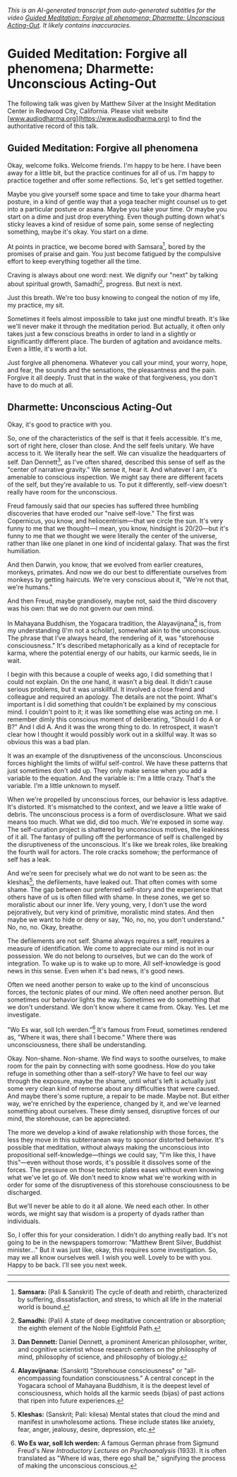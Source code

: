 *This is an AI-generated transcript from auto-generated subtitles for the video [Guided Meditation: Forgive all phenomena; Dharmette: Unconscious Acting-Out](https://www.youtube.com/watch?v=kqkm9fRRL6A). It likely contains inaccuracies.*

# Guided Meditation: Forgive all phenomena; Dharmette: Unconscious Acting-Out

The following talk was given by Matthew Silver at the Insight Meditation Center in Redwood City, California. Please visit website [www.audiodharma.org](https://www.audiodharma.org) to find the authoritative record of this talk.

## Guided Meditation: Forgive all phenomena

Okay, welcome folks. Welcome friends. I'm happy to be here. I have been away for a little bit, but the practice continues for all of us. I'm happy to practice together and offer some reflections. So, let's get settled together.

Maybe you give yourself some space and time to take your dharma heart posture, in a kind of gentle way that a yoga teacher might counsel us to get into a particular posture or asana. Maybe you take your time. Or maybe you start on a dime and just drop everything. Even though putting down what's sticky leaves a kind of residue of some pain, some sense of neglecting something, maybe it's okay. You start on a dime.

At points in practice, we become bored with Samsara[^1], bored by the promises of praise and gain. You just become fatigued by the compulsive effort to keep everything together all the time.

Craving is always about one word: next. We dignify our "next" by talking about spiritual growth, Samadhi[^2], progress. But next is next.

Just this breath. We're too busy knowing to congeal the notion of my life, my practice, my sit.

Sometimes it feels almost impossible to take just one mindful breath. It's like we'll never make it through the meditation period. But actually, it often only takes just a few conscious breaths in order to land in a slightly or significantly different place. The burden of agitation and avoidance melts. Even a little, it's worth a lot.

Just forgive all phenomena. Whatever you call your mind, your worry, hope, and fear, the sounds and the sensations, the pleasantness and the pain. Forgive it all deeply. Trust that in the wake of that forgiveness, you don't have to do much at all.

## Dharmette: Unconscious Acting-Out

Okay, it's good to practice with you.

So, one of the characteristics of the self is that it feels accessible. It's me, sort of right here, closer than close. And the self feels unitary. We have access to it. We literally hear the self. We can visualize the headquarters of self. Dan Dennett[^3], as I've often shared, described this sense of self as the "center of narrative gravity." We sense it, hear it. And whatever I am, it's amenable to conscious inspection. We might say there are different facets of the self, but they're available to us. To put it differently, self-view doesn't really have room for the unconscious.

Freud famously said that our species has suffered three humbling discoveries that have eroded our "naive self-love." The first was Copernicus, you know, and heliocentrism—that we circle the sun. It's very funny to me that we thought—I mean, you know, hindsight is 20/20—but it's funny to me that we thought we were literally the center of the universe, rather than like one planet in one kind of incidental galaxy. That was the first humiliation.

And then Darwin, you know, that we evolved from earlier creatures, monkeys, primates. And now we do our best to differentiate ourselves from monkeys by getting haircuts. We're very conscious about it, "We're not that, we're humans."

And then Freud, maybe grandiosely, maybe not, said the third discovery was his own: that we do not govern our own mind.

In Mahayana Buddhism, the Yogacara tradition, the Alayavijnana[^4] is, from my understanding (I'm not a scholar), somewhat akin to the unconscious. The phrase that I've always heard, the rendering of it, was "storehouse consciousness." It's described metaphorically as a kind of receptacle for karma, where the potential energy of our habits, our karmic seeds, lie in wait.

I begin with this because a couple of weeks ago, I did something that I could not explain. On the one hand, it wasn't a big deal. It didn't cause serious problems, but it was unskillful. It involved a close friend and colleague and required an apology. The details are not the point. What's important is I did something that couldn't be explained by my conscious mind. I couldn't point to it; it was like something else was acting on me. I remember dimly this conscious moment of deliberating, "Should I do A or B?" And I did A. And it was the wrong thing to do. In retrospect, it wasn't clear how I thought it would possibly work out in a skillful way. It was so obvious this was a bad plan.

It was an example of the disruptiveness of the unconscious. Unconscious forces highlight the limits of willful self-control. We have these patterns that just sometimes don't add up. They only make sense when you add a variable to the equation. And the variable is: I'm a little crazy. That's the variable. I'm a little unknown to myself.

When we're propelled by unconscious forces, our behavior is less adaptive. It's distorted. It's mismatched to the context, and we leave a little wake of debris. The unconscious process is a form of overdisclosure. What we said means too much. What we did, did too much. We're exposed in some way. The self-curation project is shattered by unconscious motives, the leakiness of it all. The fantasy of pulling off the performance of self is challenged by the disruptiveness of the unconscious. It's like we break roles, like breaking the fourth wall for actors. The role cracks somehow; the performance of self has a leak.

And we're seen for precisely what we do not want to be seen as: the kleshas[^5], the defilements, have leaked out. That often comes with some shame. The gap between our preferred self-story and the experience that others have of us is often filled with shame. In these zones, we get so moralistic about our inner life. Very young, very, I don't use the word pejoratively, but very kind of primitive, moralistic mind states. And then maybe we want to hide or deny or say, "No, no, no, you don't understand." No, no, no. Okay, breathe.

The defilements are not self. Shame always requires a self, requires a measure of identification. We come to appreciate our mind is not in our possession. We do not belong to ourselves, but we can do the work of integration. To wake up is to wake up to more. All self-knowledge is good news in this sense. Even when it's bad news, it's good news.

Often we need another person to wake up to the kind of unconscious forces, the tectonic plates of our mind. We often need another person. But sometimes our behavior lights the way. Sometimes we do something that we don't understand. We don't know where it came from. Okay. Yes. Let me investigate.

"Wo Es war, soll Ich werden."[^6] It's famous from Freud, sometimes rendered as, "Where it was, there shall I become." Where there was unconsciousness, there shall be understanding.

Okay. Non-shame. Non-shame. We find ways to soothe ourselves, to make room for the pain by connecting with some goodness. How do you take refuge in something other than a self-story? We have to feel our way through the exposure, maybe the shame, until what's left is actually just some very clean kind of remorse about any difficulties that were caused. And maybe there's some rupture, a repair to be made. Maybe not. But either way, we're enriched by the experience, changed by it, and we've learned something about ourselves. These dimly sensed, disruptive forces of our mind, the storehouse, can be appreciated.

The more we develop a kind of awake relationship with those forces, the less they move in this subterranean way to sponsor distorted behavior. It's possible that meditation, without always making the unconscious into propositional self-knowledge—things we could say, "I'm like this, I have this"—even without those words, it's possible it dissolves some of the forces. The pressure on those tectonic plates eases without even knowing what we've let go of. We don't need to know what we're working with in order for some of the disruptiveness of this storehouse consciousness to be discharged.

But we'll never be able to do it all alone. We need each other. In other words, we might say that wisdom is a property of dyads rather than individuals.

So, I offer this for your consideration. I didn't do anything really bad. It's not going to be in the newspapers tomorrow: "Matthew Brent Silver, Buddhist minister..." But it was just like, okay, this requires some investigation. So, may we all know ourselves well. I wish you well. Lovely to be with you. Happy to be back. I'll see you next week.

---
[^1]: **Samsara:** (Pali & Sanskrit) The cycle of death and rebirth, characterized by suffering, dissatisfaction, and stress, to which all life in the material world is bound.
[^2]: **Samadhi:** (Pali) A state of deep meditative concentration or absorption; the eighth element of the Noble Eightfold Path.
[^3]: **Dan Dennett:** Daniel Dennett, a prominent American philosopher, writer, and cognitive scientist whose research centers on the philosophy of mind, philosophy of science, and philosophy of biology.
[^4]: **Alayavijnana:** (Sanskrit) "Storehouse consciousness" or "all-encompassing foundation consciousness." A central concept in the Yogacara school of Mahayana Buddhism, it is the deepest level of consciousness, which holds all the karmic seeds (bijas) of past actions that ripen into future experiences.
[^5]: **Kleshas:** (Sanskrit; Pali: kilesa) Mental states that cloud the mind and manifest in unwholesome actions. These include states like anxiety, fear, anger, jealousy, desire, depression, etc.
[^6]: **Wo Es war, soll Ich werden:** A famous German phrase from Sigmund Freud's *New Introductory Lectures on Psychoanalysis* (1933). It is often translated as "Where id was, there ego shall be," signifying the process of making the unconscious conscious.